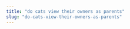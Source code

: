 ```yaml
---
title: "do cats view their owners as parents"
slug: "do-cats-view-their-owners-as-parents"
---
```


